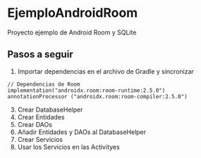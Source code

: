 # EjemploAndroidRoom

Proyecto ejemplo de Android Room y SQLite

## Pasos a seguir

1. Importar dependencias en el archivo de Gradle y sincronizar
```
// Dependencias de Room
implementation("androidx.room:room-runtime:2.5.0")
annotationProcessor ("androidx.room:room-compiler:2.5.0")
```
3. Crear DatabaseHelper
4. Crear Entidades
5. Crear DAOs
6. Añadir Entidades y DAOs al DatabaseHelper
7. Crear Servicios
8. Usar los Servicios en las Activityes
